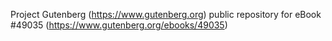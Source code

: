 Project Gutenberg (https://www.gutenberg.org) public repository for eBook #49035 (https://www.gutenberg.org/ebooks/49035)
